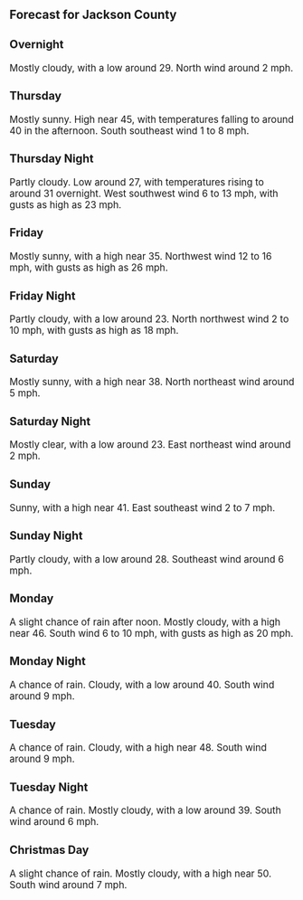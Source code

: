 <div>
   <h2>Forecast for Jackson County</h2>
   <p>
      <div style="font-size:120%">
         <h3>Overnight</h3>Mostly cloudy, with a low around 29. North wind around 2 mph.<br></div>
   </p>
   <p>
      <div style="font-size:120%">
         <h3>Thursday</h3>Mostly sunny. High near 45, with temperatures falling to around 40 in the afternoon. South southeast wind 1 to 8 mph.<br></div>
   </p>
   <p>
      <div style="font-size:120%">
         <h3>Thursday Night</h3>Partly cloudy. Low around 27, with temperatures rising to around 31 overnight. West southwest wind 6 to 13 mph, with gusts
         as high as 23 mph.<br></div>
   </p>
   <p>
      <div style="font-size:120%">
         <h3>Friday</h3>Mostly sunny, with a high near 35. Northwest wind 12 to 16 mph, with gusts as high as 26 mph.<br></div>
   </p>
   <p>
      <div style="font-size:120%">
         <h3>Friday Night</h3>Partly cloudy, with a low around 23. North northwest wind 2 to 10 mph, with gusts as high as 18 mph.<br></div>
   </p>
   <p>
      <div style="font-size:120%">
         <h3>Saturday</h3>Mostly sunny, with a high near 38. North northeast wind around 5 mph.<br></div>
   </p>
   <p>
      <div style="font-size:120%">
         <h3>Saturday Night</h3>Mostly clear, with a low around 23. East northeast wind around 2 mph.<br></div>
   </p>
   <p>
      <div style="font-size:120%">
         <h3>Sunday</h3>Sunny, with a high near 41. East southeast wind 2 to 7 mph.<br></div>
   </p>
   <p>
      <div style="font-size:120%">
         <h3>Sunday Night</h3>Partly cloudy, with a low around 28. Southeast wind around 6 mph.<br></div>
   </p>
   <p>
      <div style="font-size:120%">
         <h3>Monday</h3>A slight chance of rain after noon. Mostly cloudy, with a high near 46. South wind 6 to 10 mph, with gusts as high as 20 mph.<br></div>
   </p>
   <p>
      <div style="font-size:120%">
         <h3>Monday Night</h3>A chance of rain. Cloudy, with a low around 40. South wind around 9 mph.<br></div>
   </p>
   <p>
      <div style="font-size:120%">
         <h3>Tuesday</h3>A chance of rain. Cloudy, with a high near 48. South wind around 9 mph.<br></div>
   </p>
   <p>
      <div style="font-size:120%">
         <h3>Tuesday Night</h3>A chance of rain. Mostly cloudy, with a low around 39. South wind around 6 mph.<br></div>
   </p>
   <p>
      <div style="font-size:120%">
         <h3>Christmas Day</h3>A slight chance of rain. Mostly cloudy, with a high near 50. South wind around 7 mph.<br></div>
   </p>
</div>